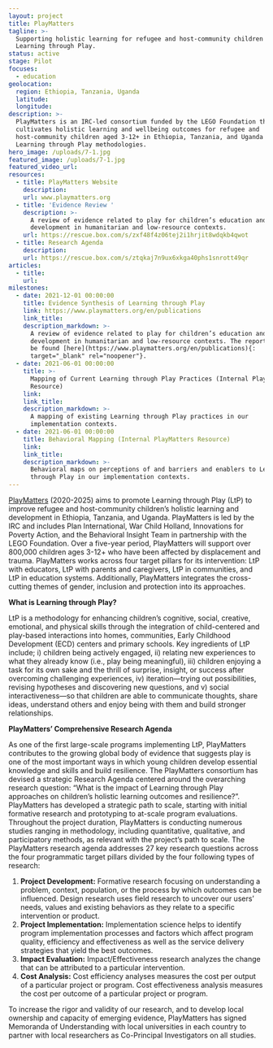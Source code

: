 ```yaml
---
layout: project
title: PlayMatters
tagline: >-
  Supporting holistic learning for refugee and host-community children through
  Learning through Play.
status: active
stage: Pilot
focuses:
  - education
geolocation:
  region: Ethiopia, Tanzania, Uganda
  latitude:
  longitude:
description: >-
  PlayMatters is an IRC-led consortium funded by the LEGO Foundation that
  cultivates holistic learning and wellbeing outcomes for refugee and
  host-community children aged 3-12+ in Ethiopia, Tanzania, and Uganda through
  Learning through Play methodologies. 
hero_image: /uploads/7-1.jpg
featured_image: /uploads/7-1.jpg
featured_video_url:
resources:
  - title: PlayMatters Website
    description:
    url: www.playmatters.org
  - title: 'Evidence Review '
    description: >-
      A review of evidence related to play for children’s education and
      development in humanitarian and low-resource contexts.
    url: https://rescue.box.com/s/zxf48f4z06tej2i1hrjit8wdqkb4qwot
  - title: Research Agenda
    description:
    url: https://rescue.box.com/s/ztqkaj7n9ux6xkga40phs1snrott49qr
articles:
  - title:
    url:
milestones:
  - date: 2021-12-01 00:00:00
    title: Evidence Synthesis of Learning through Play
    link: https://www.playmatters.org/en/publications
    link_title:
    description_markdown: >-
      A review of evidence related to play for children’s education and
      development in humanitarian and low-resource contexts.​​​​ The report can
      be found [here](https://www.playmatters.org/en/publications){:
      target="_blank" rel="noopener"}.
  - date: 2021-06-01 00:00:00
    title: >-
      Mapping of Current Learning through Play Practices (Internal PlayMatters
      Resource)
    link:
    link_title:
    description_markdown: >-
      A mapping of existing Learning through Play practices in our
      implementation contexts.
  - date: 2021-06-01 00:00:00
    title: Behavioral Mapping (Internal PlayMatters Resource)
    link:
    link_title:
    description_markdown: >-
      Behavioral maps on perceptions of and barriers and enablers to Learning
      through Play in our implementation contexts.
---
```

[PlayMatters](https://www.rescue.org/playmatters) (2020-2025) aims to promote Learning through Play (LtP) to improve refugee and host-community children’s holistic learning and development in Ethiopia, Tanzania, and Uganda. PlayMatters is led by the IRC and includes Plan International, War Child Holland, Innovations for Poverty Action, and the Behavioral Insight Team in partnership with the LEGO Foundation. Over a five-year period, PlayMatters will support over 800,000 children ages 3-12+ who have been affected by displacement and trauma. PlayMatters works across four target pillars for its intervention: LtP with educators, LtP with parents and caregivers, LtP in communities, and LtP in education systems. Additionally, PlayMatters integrates the cross-cutting themes of gender, inclusion and protection into its approaches.

**What is Learning through Play?**

LtP is a methodology for enhancing children’s cognitive, social, creative, emotional, and physical skills through the integration of child-centered and play-based interactions into homes, communities, Early Childhood Development (ECD) centers and primary schools. Key ingredients of LtP include; i) children being actively engaged, ii) relating new experiences to what they already know (i.e., play being meaningful), iii) children enjoying a task for its own sake and the thrill of surprise, insight, or success after overcoming challenging experiences, iv) iteration—trying out possibilities, revising hypotheses and discovering new questions, and v) social interactiveness—so that children are able to communicate thoughts, share ideas, understand others and enjoy being with them and build stronger relationships.

**PlayMatters’ Comprehensive Research Agenda**

As one of the first large-scale programs implementing LtP, PlayMatters contributes to the growing global body of evidence that suggests play is one of the most important ways in which young children develop essential knowledge and skills and build resilience. The PlayMatters consortium has devised a strategic Research Agenda centered around the overarching research question: “What is the impact of Learning through Play approaches on children’s holistic learning outcomes and resilience?”. PlayMatters has developed a strategic path to scale, starting with initial formative research and prototyping to at-scale program evaluations. Throughout the project duration, PlayMatters is conducting numerous studies ranging in methodology, including quantitative, qualitative, and participatory methods, as relevant with the project’s path to scale. The PlayMatters research agenda addresses 27 key research questions across the four programmatic target pillars divided by the four following types of research:

1. **Project Development:** Formative research focusing on understanding a problem, context, population, or the process by which outcomes can be influenced. Design research uses field research to uncover our users’ needs, values and existing behaviors as they relate to a specific intervention or product.
2. **Project Implementation:** Implementation science helps to identify program implementation processes and factors which affect program quality, efficiency and effectiveness as well as the service delivery strategies that yield the best outcomes.
3. **Impact Evaluation:** Impact/Effectiveness research analyzes the change that can be attributed to a particular intervention.&nbsp;
4. **Cost Analysis:** Cost efficiency analyses measures the cost per output of a particular project or program. Cost effectiveness analysis measures the cost per outcome of a particular project or program.

To increase the rigor and validity of our research, and to develop local ownership and capacity of emerging evidence, PlayMatters has signed Memoranda of Understanding with local universities in each country to partner with local researchers as Co-Principal Investigators on all studies.&nbsp;